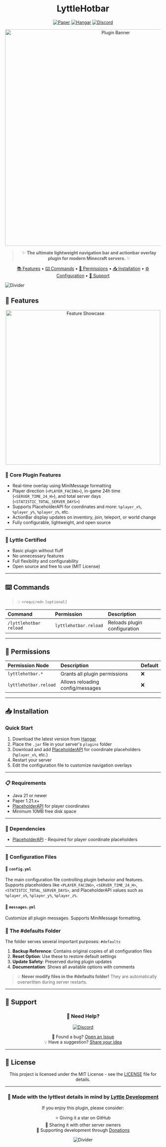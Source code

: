 <div align="center">
  
# LyttleHotbar

[![Paper](https://img.shields.io/badge/Paper-1.21.x-blue)](https://papermc.io)
[![Hangar](https://img.shields.io/badge/Hangar-download-success)](https://hangar.papermc.io/Lyttle-Development)
[![Discord](https://img.shields.io/discord/941334383216967690?color=7289DA&label=Discord&logo=discord&logoColor=ffffff)](https://discord.gg/QfqFFPFFQZ)

<img src="https://raw.githubusercontent.com/Lyttle-Development/LyttleUtils/main/navigation_showcase.gif" alt="Plugin Banner" width="700px">

> ✨ **The ultimate lightweight navigation bar and actionbar overlay plugin for modern Minecraft servers.** ✨

[📚 Features](#--features) • [⌨️ Commands](#-%EF%B8%8F-commands) • [🔑 Permissions](#--permissions) • [📥 Installation](#--installation) • [⚙️ Configuration](#%EF%B8%8F-configuration) • [📱 Support](#--support)

</div>

![Divider](https://raw.githubusercontent.com/andreasbm/readme/master/assets/lines/rainbow.png)

## 🌟 Features

<p align="center">
  <img src="https://raw.githubusercontent.com/Lyttle-Development/LyttleUtils/main/navigation_showcase.gif" alt="Feature Showcase" width="500px">
</p>

### 🎯 Core Plugin Features

- Real-time overlay using MiniMessage formatting
- Player direction (`<PLAYER_FACING>`), in-game 24h time (`<SERVER_TIME_24_H>`), and total server days (`<STATISTIC_TOTAL_SERVER_DAYS>`)
- Supports PlaceholderAPI for coordinates and more: `%player_x%`, `%player_y%`, `%player_z%`, etc.
- ActionBar display updates on inventory, join, teleport, or world change
- Fully configurable, lightweight, and open source

---

### 🤌 Lyttle Certified

- Basic plugin without fluff
- No unnecessary features
- Full flexibility and configurability
- Open source and free to use (MIT License)

---

## ⌨️ Commands

> 💡 `<required>` `[optional]`

| Command                | Permission            | Description                  |
|:-----------------------|:----------------------|:-----------------------------|
| `/lyttlehotbar reload` | `lyttlehotbar.reload` | Reloads plugin configuration |

---

## 🔑 Permissions

| Permission Node       | Description                      | Default |
|:----------------------|:---------------------------------|:--------|
| `lyttlehotbar.*`      | Grants all plugin permissions    | ❌      |
| `lyttlehotbar.reload` | Allows reloading config/messages | ❌      |

---

## 📥 Installation

### Quick Start

1. Download the latest version from [Hangar](https://hangar.papermc.io/Lyttle-Development)
2. Place the `.jar` file in your server's `plugins` folder
3. Download and add [PlaceholderAPI](https://www.spigotmc.org/resources/placeholderapi.6245/) for coordinate placeholders (`%player_x%`, etc.)
4. Restart your server
5. Edit the configuration file to customize navigation overlays

---

### 📋 Requirements

- Java 21 or newer
- Paper 1.21.x+
- [PlaceholderAPI](https://www.spigotmc.org/resources/placeholderapi.6245/) for player coordinates
- Minimum 10MB free disk space

---

### 💫 Dependencies

- [PlaceholderAPI](https://www.spigotmc.org/resources/placeholderapi.6245/) - Required for player coordinate placeholders

---

### 📝 Configuration Files

#### 🔧 `config.yml`

The main configuration file controlling plugin behavior and features.  
Supports placeholders like `<PLAYER_FACING>`, `<SERVER_TIME_24_H>`, `<STATISTIC_TOTAL_SERVER_DAYS>`, and PlaceholderAPI values such as `%player_x%`, `%player_y%`, `%player_z%`.

#### 💬 `messages.yml`

Customize all plugin messages. Supports MiniMessage formatting.

### 🔄 The #defaults Folder

The folder serves several important purposes: `#defaults`

1. **Backup Reference**: Contains original copies of all configuration files
2. **Reset Option**: Use these to restore default settings
3. **Update Safety**: Preserved during plugin updates
4. **Documentation**: Shows all available options with comments

> 💡 **Never modify files in the #defaults folder!** They are automatically overwritten during server restarts.

---

## 💬 Support

<div align="center">

### 🤝 Need Help?

[![Discord](https://img.shields.io/discord/941334383216967690?color=7289DA&label=Join%20Our%20Discord&logo=discord&logoColor=ffffff&style=for-the-badge)](https://discord.gg/QfqFFPFFQZ)

🐛 Found a bug? [Open an Issue](https://github.com/Lyttle-Development/LyttleHotbar/issues)  
💡 Have a suggestion? [Share your idea](https://github.com/Lyttle-Development/LyttleHotbar/issues)

</div>

---

## 📜 License

<div align="center">

This project is licensed under the MIT License - see the [LICENSE](LICENSE) file for details.

---

### 🌟 Made with the lyttlest details in mind by [Lyttle Development](https://www.lyttledevelopment.com)

If you enjoy this plugin, please consider:

⭐ Giving it a star on GitHub <br>
💬 Sharing it with other server owners<br>
🎁 Supporting development through [Donations](https://github.com/LyttleDevelopment)

![Divider](https://raw.githubusercontent.com/andreasbm/readme/master/assets/lines/rainbow.png)

</div>
